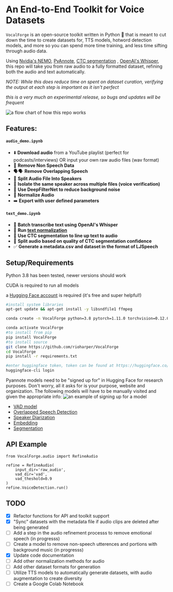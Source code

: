 # An End-to-End Toolkit for Voice Datasets

`VocalForge` is an open-source toolkit written in Python 🐍  that is meant to cut down the time to create datasets for, TTS models, hotword detection models, and more so you can spend more time training, and less time sifting through audio data.

Using [Nvidia's NEMO](https://github.com/NVIDIA/NeMo), [PyAnnote](https://github.com/pyannote/pyannote-audio), [CTC segmentation](https://github.com/lumaku/ctc-segmentation) , [OpenAI's Whisper](https://github.com/openai/whisper), this repo will take you from raw audio to a fully formatted dataset, refining both the audio and text automatically.

*NOTE: While this does reduce time on spent on dataset curation, verifying the output at each step is important as it isn't perfect*

*this is a very much an experimental release, so bugs and updates will be frequent*

![a flow chart of how this repo works](https://github.com/rioharper/VocalForge/blob/main/media/join_processes.svg?raw=true)


## Features:

#### `audio_demo.ipynb`
- ⬇️ **Download audio**  from a YouTube playlist (perfect for podcasts/interviews) OR input your own raw audio files (wav format)
- 🎵 **Remove Non Speech Data**
- 🗣🗣 **Remove Overlapping Speech** 
- 👥 **Split Audio File Into Speakers** 
- 👤 **Isolate the same speaker across multiple files (voice verification)** 
- 🧽 **Use DeepFilterNet to reduce background noise**
- 🧮 **Normalize Audio**
- ➡️ **Export with user defined parameters**

#### `text_demo.ipynb`
- 📜 **Batch transcribe text using OpenAI's Whisper**
- 🧮 **Run [text normalization](https://docs.nvidia.com/deeplearning/nemo/user-guide/docs/en/stable/nlp/text_normalization/wfst/wfst_text_normalization.html)**
- 🫶 **Use CTC segmentation to line up text to audio**
- 🖖 **Split audio based on quality of CTC segmentation confidence**
- ✅ **Generate a metadata.csv and dataset in the format of LJSpeech** 


## Setup/Requirements

Python 3.8 has been tested, newer versions should work

CUDA is required to run all models

a [Hugging Face account](https://huggingface.co/) is required (it's free and super helpful!)

```bash
#install system libraries
apt-get update && apt-get install -y libsndfile1 ffmpeg

conda create -n VocalForge python=3.8 pytorch=1.11.0 torchvision=0.12.0 torchaudio=0.11.0 cudatoolkit=11.3.1 -c pytorch

conda activate VocalForge
#to install from pip
pip install VocalForge
#to install source
git clone https://github.com/rioharper/VocalForge
cd VocalForge
pip install -r requirements.txt

#enter huggingface token, token can be found at https://huggingface.co/settings/tokens
huggingface-cli login
```


Pyannote models need to be "signed up for" in Hugging Face for research purposes. Don't worry, all it asks for is your purpose, website and organization. The following models will have to be manually visited and given the appropriate info:
![an example of signing up for a model](https://github.com/rioharper/VocalForge/blob/main/media/huggingface.png?raw=true)
- [VAD model](https://huggingface.co/pyannote/voice-activity-detection)
- [Overlapped Speech Detection](https://huggingface.co/pyannote/overlapped-speech-detection)
- [Speaker Diarization](https://huggingface.co/pyannote/speaker-diarization)
- [Embedding](https://huggingface.co/pyannote/embedding)
- [Segmentation](https://huggingface.co/pyannote/segmentation)

## API Example
```
from VocalForge.audio import RefineAudio

refine = RefineAudio(
	input_dir='raw_audio', 
	vad_dir='vad', 
	vad_theshold=0.9
)
refine.VoiceDetection.run()
```

## TODO
- [X] Refactor functions for API and toolkit support
- [X] "Sync" datasets with the metadata file if audio clips are deleted after being generated
- [ ] Add a step in the audio refinement processs to remove emotional speech (in progresss)
- [ ] Create a model to remove non-speech utterences and portions with background music (in progresss)
- [X] Update code documentation
- [ ] Add other normalization methods for audio
- [ ] Add other dataset formats for generation
- [ ] Utilize TTS models to automatically generate datasets, with audio augmentation to create diversity
- [ ] Create a Google Colab Notebook
